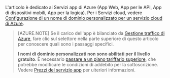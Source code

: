 L'articolo è dedicato ai Servizi app di Azure (App Web, App per le API, App di dispositivi mobili, App per la logica). Per i Servizi cloud, vedere [Configurazione di un nome di dominio personalizzato per un servizio cloud di Azure](../articles/cloud-services/cloud-services-custom-domain-name.md).

> [AZURE.NOTE]  Se il carico dell'app è bilanciato da [Gestione traffico di Azure](https://azure.microsoft.com/services/traffic-manager/), fare clic sul selettore nella parte superiore di questo articolo per conoscere quali sono i passaggi specifici.
>
> **I nomi di dominio personalizzati non sono abilitati per il livello gratuito**. È necessario [passare a un piano tariffario superiore](../articles/app-service-web/web-sites-scale.md), che potrebbe modificare le condizioni di addebito per la sottoscrizione. Vedere [Prezzi del servizio app](https://azure.microsoft.com/pricing/details/app-service/) per ulteriori informazioni.

<!---HONumber=AcomDC_0727_2016-->